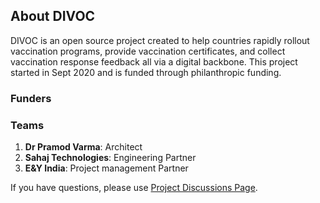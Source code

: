 ## About DIVOC

DIVOC is an open source project created to help countries rapidly rollout vaccination programs, provide vaccination certificates, and collect vaccination response feedback all via a digital backbone. This project started in Sept 2020 and is funded through philanthropic funding. 

### Funders


### Teams

1. **Dr Pramod Varma**: Architect
2. **Sahaj Technologies**: Engineering Partner
3. **E&Y India**: Project management Partner

If you have questions, please use [Project Discussions Page](https://github.com/bharat-dpi/DIVOC/discussions). 
